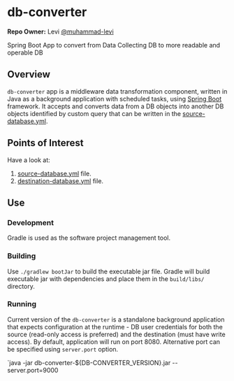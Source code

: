 
# db-converter

**Repo Owner:** Levi [@muhammad-levi](https://github.com/muhammad-levi)

Spring Boot App to convert from Data Collecting DB to more readable and operable DB

## Overview

`db-converter` app is a middleware data transformation component, written in Java as a background application with scheduled tasks, using [Spring Boot](https://spring.io/projects/spring-boot) framework. It accepts and converts data from a DB objects into another DB objects identified by custom query that can be written in the [source-database.yml](src/main/resources/config/source-database.yml).

## Points of Interest
Have a look at:
1. [source-database.yml](src/main/resources/config/source-database.yml) file.
2. [destination-database.yml](src/main/resources/config/destination-database.yml) file.

## Use

### Development

Gradle is used as the software project management tool.

### Building

Use `./gradlew bootJar` to build the executable jar file. Gradle will build executable jar with dependencies and place them in the `build/libs/` directory.

### Running

Current version of the `db-converter` is a standalone background application that expects configuration at the runtime - DB user credentials for both the source (read-only access is preferred) and the destination (must have write access). By default, application will run on port 8080. Alternative port can be specified using `server.port` option.

`java -jar db-converter-${DB-CONVERTER_VERSION}.jar --server.port=9000
